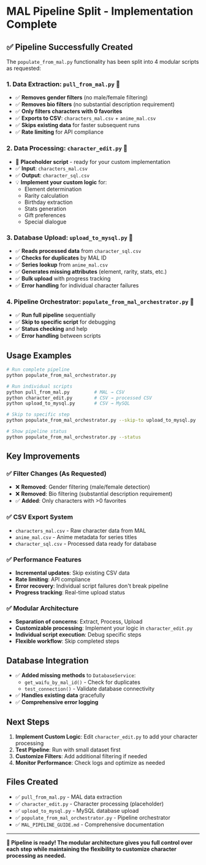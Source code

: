 # MAL Pipeline Split - Implementation Complete

## ✅ **Pipeline Successfully Created**

The `populate_from_mal.py` functionality has been split into 4 modular scripts as requested:

### **1. Data Extraction: `pull_from_mal.py`** 🎌
- ✅ **Removes gender filters** (no male/female filtering)
- ✅ **Removes bio filters** (no substantial description requirement)
- ✅ **Only filters characters with 0 favorites**
- ✅ **Exports to CSV**: `characters_mal.csv` + `anime_mal.csv`
- ✅ **Skips existing data** for faster subsequent runs
- ✅ **Rate limiting** for API compliance

### **2. Data Processing: `character_edit.py`** 🔧  
- 📝 **Placeholder script** - ready for your custom implementation
- ✅ **Input**: `characters_mal.csv`
- ✅ **Output**: `character_sql.csv`
- 💡 **Implement your custom logic** for:
  - Element determination
  - Rarity calculation
  - Birthday extraction
  - Stats generation
  - Gift preferences
  - Special dialogue

### **3. Database Upload: `upload_to_mysql.py`** 💾
- ✅ **Reads processed data** from `character_sql.csv`
- ✅ **Checks for duplicates** by MAL ID
- ✅ **Series lookup** from `anime_mal.csv`
- ✅ **Generates missing attributes** (element, rarity, stats, etc.)
- ✅ **Bulk upload** with progress tracking
- ✅ **Error handling** for individual character failures

### **4. Pipeline Orchestrator: `populate_from_mal_orchestrator.py`** 🚀
- ✅ **Run full pipeline** sequentially
- ✅ **Skip to specific script** for debugging
- ✅ **Status checking** and help
- ✅ **Error handling** between scripts

## **Usage Examples**

```bash
# Run complete pipeline
python populate_from_mal_orchestrator.py

# Run individual scripts
python pull_from_mal.py         # MAL → CSV
python character_edit.py        # CSV → processed CSV  
python upload_to_mysql.py       # CSV → MySQL

# Skip to specific step
python populate_from_mal_orchestrator.py --skip-to upload_to_mysql.py

# Show pipeline status
python populate_from_mal_orchestrator.py --status
```

## **Key Improvements**

### ✅ **Filter Changes (As Requested)**
- ❌ **Removed**: Gender filtering (male/female detection)
- ❌ **Removed**: Bio filtering (substantial description requirement)
- ✅ **Added**: Only characters with >0 favorites

### ✅ **CSV Export System**
- `characters_mal.csv` - Raw character data from MAL
- `anime_mal.csv` - Anime metadata for series titles
- `character_sql.csv` - Processed data ready for database

### ✅ **Performance Features**
- **Incremental updates**: Skip existing CSV data
- **Rate limiting**: API compliance
- **Error recovery**: Individual script failures don't break pipeline
- **Progress tracking**: Real-time upload status

### ✅ **Modular Architecture**
- **Separation of concerns**: Extract, Process, Upload
- **Customizable processing**: Implement your logic in `character_edit.py`
- **Individual script execution**: Debug specific steps
- **Flexible workflow**: Skip completed steps

## **Database Integration**

- ✅ **Added missing methods** to `DatabaseService`:
  - `get_waifu_by_mal_id()` - Check for duplicates
  - `test_connection()` - Validate database connectivity
- ✅ **Handles existing data** gracefully
- ✅ **Comprehensive error logging**

## **Next Steps**

1. **Implement Custom Logic**: Edit `character_edit.py` to add your character processing
2. **Test Pipeline**: Run with small dataset first
3. **Customize Filters**: Add additional filtering if needed
4. **Monitor Performance**: Check logs and optimize as needed

## **Files Created**

- ✅ `pull_from_mal.py` - MAL data extraction
- ✅ `character_edit.py` - Character processing (placeholder)  
- ✅ `upload_to_mysql.py` - MySQL database upload
- ✅ `populate_from_mal_orchestrator.py` - Pipeline orchestrator
- ✅ `MAL_PIPELINE_GUIDE.md` - Comprehensive documentation

---

**🎉 Pipeline is ready! The modular architecture gives you full control over each step while maintaining the flexibility to customize character processing as needed.**
